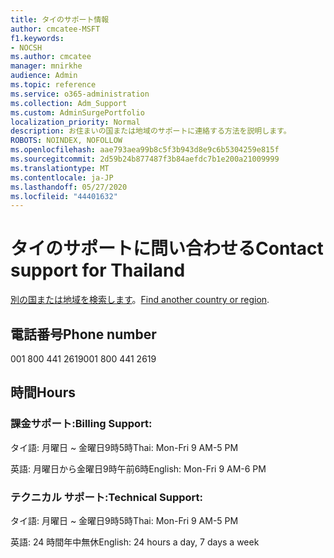 ```yaml
---
title: タイのサポート情報
author: cmcatee-MSFT
f1.keywords:
- NOCSH
ms.author: cmcatee
manager: mnirkhe
audience: Admin
ms.topic: reference
ms.service: o365-administration
ms.collection: Adm_Support
ms.custom: AdminSurgePortfolio
localization_priority: Normal
description: お住まいの国または地域のサポートに連絡する方法を説明します。
ROBOTS: NOINDEX, NOFOLLOW
ms.openlocfilehash: aae793aea99b8c5f3b943d8e9c6b5304259e815f
ms.sourcegitcommit: 2d59b24b877487f3b84aefdc7b1e200a21009999
ms.translationtype: MT
ms.contentlocale: ja-JP
ms.lasthandoff: 05/27/2020
ms.locfileid: "44401632"
---
```

# <a name="contact-support-for-thailand"></a><span data-ttu-id="e9f1d-103">タイのサポートに問い合わせる</span><span class="sxs-lookup"><span data-stu-id="e9f1d-103">Contact support for Thailand</span></span>

<span data-ttu-id="e9f1d-104">[別の国または地域を検索します](../contact-support-for-business-products.md)。</span><span class="sxs-lookup"><span data-stu-id="e9f1d-104">[Find another country or region](../contact-support-for-business-products.md).</span></span>

## <a name="phone-number"></a><span data-ttu-id="e9f1d-105">電話番号</span><span class="sxs-lookup"><span data-stu-id="e9f1d-105">Phone number</span></span>
<span data-ttu-id="e9f1d-106">001 800 441 2619</span><span class="sxs-lookup"><span data-stu-id="e9f1d-106">001 800 441 2619</span></span>

## <a name="hours"></a><span data-ttu-id="e9f1d-107">時間</span><span class="sxs-lookup"><span data-stu-id="e9f1d-107">Hours</span></span>
### <a name="billing-support"></a><span data-ttu-id="e9f1d-108">課金サポート:</span><span class="sxs-lookup"><span data-stu-id="e9f1d-108">Billing Support:</span></span>

<span data-ttu-id="e9f1d-109">タイ語: 月曜日 ~ 金曜日9時5時</span><span class="sxs-lookup"><span data-stu-id="e9f1d-109">Thai: Mon-Fri 9 AM-5 PM</span></span>

<span data-ttu-id="e9f1d-110">英語: 月曜日から金曜日9時午前6時</span><span class="sxs-lookup"><span data-stu-id="e9f1d-110">English: Mon-Fri 9 AM-6 PM</span></span>

### <a name="technical-support"></a><span data-ttu-id="e9f1d-111">テクニカル サポート:</span><span class="sxs-lookup"><span data-stu-id="e9f1d-111">Technical Support:</span></span>

<span data-ttu-id="e9f1d-112">タイ語: 月曜日 ~ 金曜日9時5時</span><span class="sxs-lookup"><span data-stu-id="e9f1d-112">Thai: Mon-Fri 9 AM-5 PM</span></span>

<span data-ttu-id="e9f1d-113">英語: 24 時間年中無休</span><span class="sxs-lookup"><span data-stu-id="e9f1d-113">English: 24 hours a day, 7 days a week</span></span>
